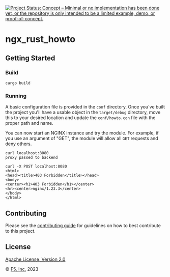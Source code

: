 [![Project Status: Concept – Minimal or no implementation has been done yet, or the repository is only intended to be a limited example, demo, or proof-of-concept.](https://www.repostatus.org/badges/latest/concept.svg)](https://www.repostatus.org/#concept)

# ngx_rust_howto

## Getting Started

### Build

`cargo build`

### Running

A basic configuration file is provided in the `conf` directory. Once you've built the project you'll have a usable object in the `target/debug` directory, move this to your desired location and update the `conf/howto.con` file with the proper path and name.

You can now start an NGINX instance and try the module. For example, if you use an argument of "GET", the module will allow all `GET` requests and deny others.

```
curl localhost:8080
proxy passed to backend

curl -X POST localhost:8080
<html>
<head><title>403 Forbidden</title></head>
<body>
<center><h1>403 Forbidden</h1></center>
<hr><center>nginx/1.23.3</center>
</body>
</html>
```

## Contributing

Please see the [contributing guide](https://github.com/f5yacobucci/ngx-rust-howto/blob/main/CONTRIBUTING.md) for guidelines on how to best contribute to this project.

## License

[Apache License, Version 2.0](https://github.com/f5yacobucci/ngx-rust-howto/blob/main/LICENSE)

&copy; [F5, Inc.](https://www.f5.com/) 2023
